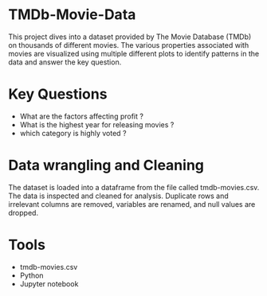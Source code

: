 # TMDb-Movie-Data
This project dives into a dataset provided by The Movie Database (TMDb) on thousands of different movies. The various properties associated with movies are visualized using multiple different plots to identify patterns in the data and answer the key question.

# Key Questions
* What are the factors affecting profit ?
* What is the highest year for releasing movies ?
* which category is highly voted ?

# Data wrangling and Cleaning
The dataset is loaded into a dataframe from the file called tmdb-movies.csv. The data is inspected and cleaned for analysis. Duplicate rows and irrelevant columns are removed, variables are renamed, and null values are dropped.

# Tools

* tmdb-movies.csv
* Python
* Jupyter notebook
